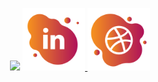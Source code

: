 <p align="center">
  <img src="https://capsule-render.vercel.app/api?type=waving&color=bfafaf&fontColor=0f1b27&height=250&section=header&text=Jack's%20GitHub&fontSize=70" />
  
  <a href="https://www.linkedin.com/in/jackkilburn/">
  <img height="100" src="/images/linkedin_bubble_icon.png" alt="LinkedIn Icon" />
  </a>
  
  <a href="https://www.linkedin.com/in/jackkilburn/">
  <img height="100" src="/images/website_bubble_icon.png" alt="Website Icon" />
  </a>
</p>
